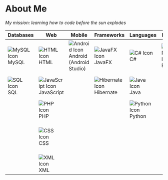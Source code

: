 # About Me
*My mission: learning how to code before the sun explodes*

| **Databases**        | **Web**         | **Mobile**         | **Frameworks**        | **Languages**     | **ERP**      | **Tools**    |
|----------------------|-----------------|--------------------|-----------------------|-------------------|--------------|--------------|
| ![MySQL Icon](https://img.icons8.com/color/48/000000/mysql.png) MySQL | ![HTML Icon](https://img.icons8.com/color/48/000000/html-5--v1.png) HTML | ![Android Icon](https://img.icons8.com/color/48/000000/android-os.png) Android (Android Studio) | ![JavaFX Icon](https://img.icons8.com/?size=50&id=BZz399uT6eo0&format=png&color=000000) JavaFX | ![C# Icon](https://img.icons8.com/color/48/000000/c-sharp-logo.png) C# | ![ERP Icon](https://img.icons8.com/?size=40&id=92291&format=png&color=000000) ERP | ![Eclipse Icon](https://img.icons8.com/color/48/000000/eclipse.png) Eclipse |
| ![SQL Icon](https://img.icons8.com/ios-filled/50/000000/sql.png) SQL | ![JavaScript Icon](https://img.icons8.com/color/48/000000/javascript--v1.png) JavaScript | | ![Hibernate Icon](https://img.icons8.com/color/48/000000/hibernate.png) Hibernate | ![Java Icon](https://img.icons8.com/color/48/000000/java-coffee-cup-logo--v1.png) Java | | ![Maven Icon](https://img.icons8.com/?size=50&id=t5FJr3NzrPSm&format=png&color=000000) Maven |
| | ![PHP Icon](https://img.icons8.com/officel/40/000000/php-logo.png) PHP | | | ![Python Icon](https://img.icons8.com/color/48/000000/python--v1.png) Python | | ![Git Icon](https://img.icons8.com/color/48/000000/git.png) Git |
| | ![CSS Icon](https://img.icons8.com/color/48/000000/css3.png) CSS | | | | | ![Graph DB Icon](https://img.icons8.com/color/48/000000/graph.png) Graph DB |
| | ![XML Icon](https://img.icons8.com/?size=50&id=56039&format=png&color=000000) XML | | | | | |
